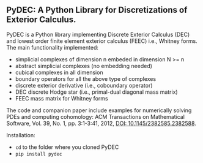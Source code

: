 ## **PyDEC: A Python Library for Discretizations of Exterior Calculus.**

PyDEC is a Python library implementing Discrete Exterior Calculus (DEC) and lowest order finite element exterior calculus (FEEC) i.e., Whitney forms. The main functionality implemented:
- simplicial complexes of dimension n embeded in dimension N >= n
- abstract simplicial complexes (no embedding needed)
- cubical complexes in all dimension
- boundary operators for all the above type of complexes
- discrete exterior derivative (i.e., coboundary operator)
- DEC discrete Hodge star (i.e., primal-dual diagonal mass matrix)
- FEEC mass matrix for Whitney forms
  
The code and companion paper include examples for numerically solving PDEs and computing cohomology: ACM Transactions on Mathematical Software, Vol. 39, No. 1, pp. 3:1-3:41, 2012, [DOI: 10.1145/2382585.2382588](http://dx.doi.org/10.1145/2382585.2382588).

Installation:
- `cd` to the folder where you cloned PyDEC
- `pip install pydec`

